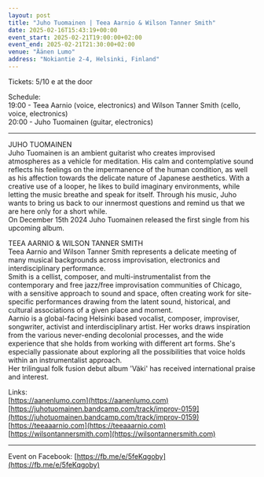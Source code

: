 ```yaml
---
layout: post
title: "Juho Tuomainen | Teea Aarnio & Wilson Tanner Smith"
date: 2025-02-16T15:43:19+00:00
event_start: 2025-02-21T19:00:00+02:00
event_end: 2025-02-21T21:30:00+02:00
venue: "Äänen Lumo"
address: "Nokiantie 2-4, Helsinki, Finland"
---
```


Tickets: 5/10 e at the door  
  
Schedule:  
19:00 - Teea Aarnio (voice, electronics) and Wilson Tanner Smith (cello, voice, electronics)  
20:00 - Juho Tuomainen (guitar, electronics)  
  
***  
  
JUHO TUOMAINEN  
Juho Tuomainen is an ambient guitarist who creates improvised atmospheres as a vehicle for meditation. His calm and contemplative sound reflects his feelings on the impermanence of the human condition, as well as his affection towards the delicate nature of Japanese aesthetics. With a creative use of a looper, he likes to build imaginary environments, while letting the music breathe and speak for itself. Through his music, Juho wants to bring us back to our innermost questions and remind us that we are here only for a short while.  
On December 15th 2024 Juho Tuomainen released the first single from his upcoming album.  
  
TEEA AARNIO & WILSON TANNER SMITH  
Teea Aarnio and Wilson Tanner Smith represents a delicate meeting of many musical backgrounds across improvisation, electronics and interdisciplinary performance.  
Smith is a cellist, composer, and multi-instrumentalist from the contemporary and free jazz/free improvisation communities of Chicago, with a sensitive approach to sound and space, often creating work for site-specific performances drawing from the latent sound, historical, and cultural associations of a given place and moment.  
Aarnio is a global-facing Helsinki based vocalist, composer, improviser, songwriter, activist and interdisciplinary artist. Her works draws inspiration from the various never-ending decolonial processes, and the wide experience that she holds from working with different art forms. She's especially passionate about exploring all the possibilities that voice holds within an instrumentalist approach.  
Her trilingual folk fusion debut album 'Väki' has received international praise and interest.  
  
Links:  
[https://aanenlumo.com](https://aanenlumo.com)  
[https://juhotuomainen.bandcamp.com/track/improv-0159](https://juhotuomainen.bandcamp.com/track/improv-0159)  
[https://teeaaarnio.com](https://teeaaarnio.com)  
[https://wilsontannersmith.com](https://wilsontannersmith.com)  
***  
  
Event on Facebook: [https://fb.me/e/5feKqgoby](https://fb.me/e/5feKqgoby)
